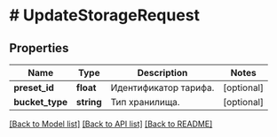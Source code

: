 # # UpdateStorageRequest

## Properties

Name | Type | Description | Notes
------------ | ------------- | ------------- | -------------
**preset_id** | **float** | Идентификатор тарифа. | [optional]
**bucket_type** | **string** | Тип хранилища. | [optional]

[[Back to Model list]](../../README.md#models) [[Back to API list]](../../README.md#endpoints) [[Back to README]](../../README.md)
